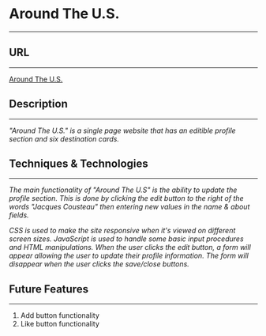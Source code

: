 # Around The U.S.
------------------------

## URL
------------------------
[Around The U.S.](https://rileydanejohnston.github.io/web_project_4/)

## Description
------------------------
_"Around The U.S." is a single page website that has an editible profile section and six destination cards._

## Techniques & Technologies
------------------------
_The main functionality of "Around The U.S" is the ability to update the profile section. This is done by clicking the edit button to the right of the words "Jacques Cousteau" then entering new values in the name & about fields._

_CSS is used to make the site responsive when it's viewed on different screen sizes. JavaScript is used to handle some basic input procedures and HTML manipulations. When the user clicks the edit button, a form will appear allowing the user to update their profile information. The form will disappear when the user clicks the save/close buttons._

## Future Features
------------------------
1. Add button functionality
2. Like button functionality